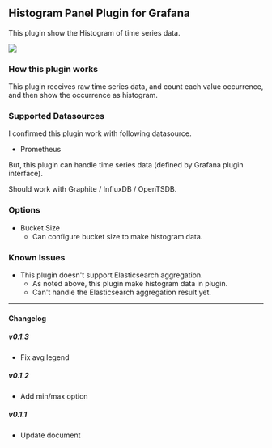 ## Histogram Panel Plugin for Grafana

This plugin show the Histogram of time series data.

![](https://raw.githubusercontent.com/mtanda/grafana-histogram-panel/master/dist/images/histogram.png)

### How this plugin works

This plugin receives raw time series data, and count each value occurrence, and then show the occurrence as histogram.

### Supported Datasources

I confirmed this plugin work with following datasource.

- Prometheus

But, this plugin can handle time series data (defined by Grafana plugin interface).

Should work with Graphite / InfluxDB / OpenTSDB.

### Options

- Bucket Size
  - Can configure bucket size to make histogram data.

### Known Issues

- This plugin doesn't support Elasticsearch aggregation.
  - As noted above, this plugin make histogram data in plugin.
  - Can't handle the Elasticsearch aggregation result yet.

------

#### Changelog

##### v0.1.3
- Fix avg legend

##### v0.1.2
- Add min/max option

##### v0.1.1
- Update document
